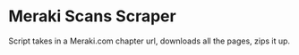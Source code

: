 # Meraki Scans Scraper

Script takes in a Meraki.com chapter url, downloads all the pages, zips it up.